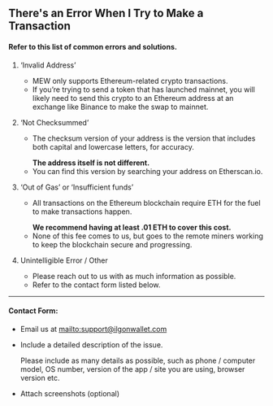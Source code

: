 ## There's an Error When I Try to Make a Transaction

#### Refer to this list of common errors and solutions.

1. ‘Invalid Address’

   * MEW only supports Ethereum-related crypto transactions.
   * If you’re trying to send a token that has launched mainnet, you will likely need to send this crypto to an Ethereum address at an exchange like Binance to make the swap to mainnet.

2. ‘Not Checksummed’

   * <p>The checksum version of your address is the version that includes both capital and lowercase letters, for accuracy.</p>
     <strong>The address itself is not different.</strong>
   * You can find this version by searching your address on Etherscan.io.

3. ‘Out of Gas’ or ‘Insufficient funds’

   * <p>All transactions on the Ethereum blockchain require ETH for the fuel to make transactions happen.</p>
     <strong>We recommend having at least .01 ETH to cover this cost.</strong>
   * None of this fee comes to us, but goes to the remote miners working to keep the blockchain secure and progressing.

4. Unintelligible Error / Other

   * Please reach out to us with as much information as possible.
   * Refer to the contact form listed below.

***

#### Contact Form:

* Email us at <mailto:support@ilgonwallet.com>

* <p>Include a detailed description of the issue.</p>
  <note>Please include as many details as possible, such as phone / computer model, OS number, version of the app / site you are using, browser version etc.</note>

* Attach screenshots (optional)
